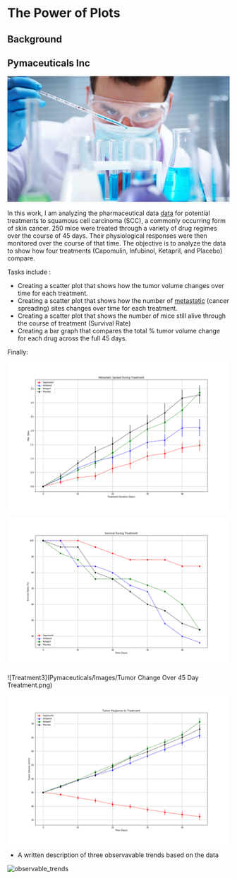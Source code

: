 # The Power of Plots

## Background

## Pymaceuticals Inc

![Laboratory](https://github.com/ofunkey/Matplotlib/blob/master/Pymaceuticals/Images/Laboratory.jpg)

In this work, I am analyzing the pharmaceutical data [data](https://github.com/ofunkey/Matplotlib/blob/masterPymaceuticals/data) for potential treatments to squamous cell carcinoma (SCC), a commonly occurring form of skin cancer.
250 mice were treated through a variety of drug regimes over the course of 45 days. Their physiological responses were then monitored over the course of that time. The objective is to analyze the data to show how four treatments (Capomulin, Infubinol, Ketapril, and Placebo) compare.

Tasks include :

* Creating a scatter plot that shows how the tumor volume changes over time for each treatment.
* Creating a scatter plot that shows how the number of [metastatic](https://en.wikipedia.org/wiki/Metastasis) (cancer spreading) sites changes over time for each treatment.
* Creating a scatter plot that shows the number of mice still alive through the course of treatment (Survival Rate)
* Creating a bar graph that compares the total % tumor volume change for each drug across the full 45 days.

Finally:

![Treatment1](Pymaceuticals/Images/Metastatic_Spread_During_Treatment.png)

![Treatment2](Pymaceuticals/Images/Survival_During_Treatment.png)

![Treatment3](Pymaceuticals/Images/Tumor Change Over 45 Day Treatment.png)

![Treatment4](Pymaceuticals/Images/Tumor_Response_to_Treatment.png)

* A written description of three observavable trends based on the data

![observable_trends](https://github.com/ofunkey/Matplotlib/blob/masterPymaceuticals/Images/observable_trends.png)
